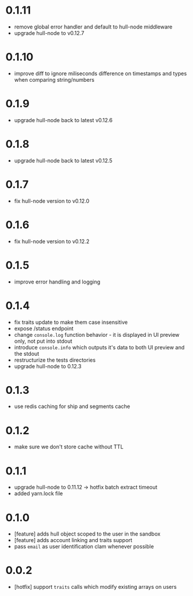 # 0.1.11
- remove global error handler and default to hull-node middleware
- upgrade hull-node to v0.12.7

# 0.1.10
- improve diff to ignore miliseconds difference on timestamps and types when comparing string/numbers

# 0.1.9
- upgrade hull-node back to latest v0.12.6

# 0.1.8
- upgrade hull-node back to latest v0.12.5

# 0.1.7
- fix hull-node version to v0.12.0

# 0.1.6
- fix hull-node version to v0.12.2

# 0.1.5
- improve error handling and logging

# 0.1.4
- fix traits update to make them case insensitive
- expose /status endpoint
- change `console.log` function behavior - it is displayed in UI preview only, not put into stdout
- introduce `console.info` which outputs it's data to both UI preview and the stdout
- restructurize the tests directories
- upgrade hull-node to 0.12.3

# 0.1.3
- use redis caching for ship and segments cache

# 0.1.2
- make sure we don't store cache without TTL

# 0.1.1
- upgrade hull-node to 0.11.12 -> hotfix batch extract timeout
- added yarn.lock file

# 0.1.0
- [feature] adds hull object scoped to the user in the sandbox
- [feature] adds account linking and traits support
- pass `email` as user identification clam whenever possible

# 0.0.2
- [hotfix] support `traits` calls which modify existing arrays on users

